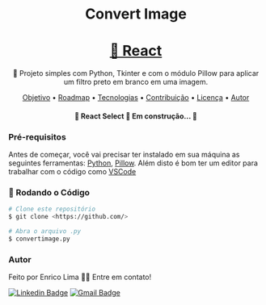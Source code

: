 <h1 align="center">Convert Image</h1>

<h1 align="center">
    <a href="https://pt-br.reactjs.org/">🔗 React</a>
</h1>
<p align="center">🚀 Projeto simples com Python, Tkinter e com o módulo Pillow para aplicar um filtro preto em branco em uma imagem.</p>

<p align="center">
 <a href="#objetivo">Objetivo</a> •
 <a href="#roadmap">Roadmap</a> • 
 <a href="#tecnologias">Tecnologias</a> • 
 <a href="#contribuicao">Contribuição</a> • 
 <a href="#licenc-a">Licença</a> • 
 <a href="#autor">Autor</a>
</p>

<h4 align="center"> 
	🚧  React Select 🚀 Em construção...  🚧
</h4>

### Pré-requisitos

Antes de começar, você vai precisar ter instalado em sua máquina as seguintes ferramentas:
[Python](https://www.python.org/downloads/), [Pillow](https://pillow.readthedocs.io/en/stable/installation.html). 
Além disto é bom ter um editor para trabalhar com o código como [VSCode](https://code.visualstudio.com/)

### 🎲 Rodando o Código

```bash
# Clone este repositório
$ git clone <https://github.com/>

# Abra o arquivo .py
$ convertimage.py
```
### Autor

Feito por Enrico Lima 👋🏽 Entre em contato!

[![Linkedin Badge](https://img.shields.io/badge/-Enrico-blue?style=flat-square&logo=Linkedin&logoColor=white&link=https://www.linkedin.com/in/enrico-lima-170b3862/)](https://www.linkedin.com/in/enrico-lima-170b3862/) 
[![Gmail Badge](https://img.shields.io/badge/-enricolima.eng@gmail.com-c14438?style=flat-square&logo=Gmail&logoColor=white&link=mailto:enricolima.eng@gmail.com)](mailto:enricolima.eng.com)